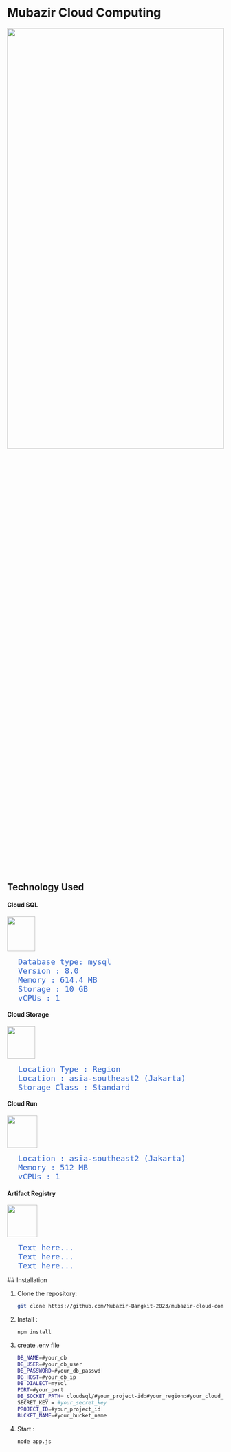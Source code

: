 # Mubazir Cloud Computing

<img src="https://github.com/Mubazir-Bangkit-2023/mubazir-cloud-computing/assets/96626242/ed84e5bf-4c56-45cc-ba91-e99c6d8e4aab" width="100%" height="50%">

## Technology Used

#### Cloud SQL
<img src="https://github.com/Mubazir-Bangkit-2023/mubazir-cloud-computing/assets/96626242/d4e252f2-151e-4973-b9b1-8d7b164dce33" width="65px" height="80px">
<br><pre>
   <span style="font-size: 18px; color: #3366cc;">Database type: mysql</span>
   <span style="font-size: 18px; color: #3366cc;">Version : 8.0 </span>
   <span style="font-size: 18px; color: #3366cc;">Memory : 614.4 MB </span>
   <span style="font-size: 18px; color: #3366cc;">Storage : 10 GB </span>
   <span style="font-size: 18px; color: #3366cc;">vCPUs : 1 </span>
</pre>

#### Cloud Storage
<img src="https://github.com/Mubazir-Bangkit-2023/mubazir-cloud-computing/assets/96626242/ac9ff32e-dd59-4368-a02b-d239df606ddc" width="65px" height="75px">
<br>
<pre>
   <span style="font-size: 18px; color: #3366cc;">Location Type : Region </span>
   <span style="font-size: 18px; color: #3366cc;">Location : asia-southeast2 (Jakarta)</span>
   <span style="font-size: 18px; color: #3366cc;">Storage Class : Standard</span>
</pre>

#### Cloud Run
<img src="https://github.com/Mubazir-Bangkit-2023/mubazir-cloud-computing/assets/96626242/fda0b2ea-8b04-4bf2-b6c0-3906b7cb6c43" width="70px" height="75px">
<br>
<pre>
   <span style="font-size: 18px; color: #3366cc;">Location : asia-southeast2 (Jakarta) </span>
   <span style="font-size: 18px; color: #3366cc;">Memory : 512 MB </span>
   <span style="font-size: 18px; color: #3366cc;">vCPUs : 1 </span>
</pre>

#### Artifact Registry
<img src="https://github.com/Mubazir-Bangkit-2023/mubazir-cloud-computing/assets/96626242/453f125a-684a-4a49-8f37-d1d6acdecfee" width="70px" height="75px">
<br>
<pre>
   <span style="font-size: 18px; color: #3366cc;">Text here...</span>
   <span style="font-size: 18px; color: #3366cc;">Text here...</span>
   <span style="font-size: 18px; color: #3366cc;">Text here...</span>
</pre>
## Installation

1. Clone the repository:

   ```bash
   git clone https://github.com/Mubazir-Bangkit-2023/mubazir-cloud-computing.git

2. Install :

   ```bash
   npm install

3. create .env file

   ```bash
   DB_NAME=#your_db
   DB_USER=#your_db_user
   DB_PASSWORD=#your_db_passwd
   DB_HOST=#your_db_ip
   DB_DIALECT=mysql
   PORT=#your_port
   DB_SOCKET_PATH= cloudsql/#your_project-id:#your_region:#your_cloud_sql_name
   SECRET_KEY = #your_secret_key
   PROJECT_ID=#your_project_id
   BUCKET_NAME=#your_bucket_name

5. Start :
   ```bash
   node app.js
